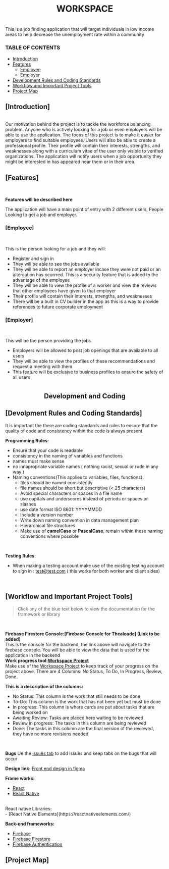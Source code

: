# <h1 align = "center">WORKSPACE<h1>
This is a job finding application that will target individuals in low income areas  to help decrease the unemployment rate within a community
 
 ### TABLE OF CONTENTS
 - [Introduction](#introduction)
 - [Features](#-features)
    - [Employee](#-employee)
    - [Employer](#-employer)
- [Development Rules and Coding Standards](#development-and-coding)
- [Workflow and Important Project Tools](#-workflow-and-important-project-tools)
- [Project Map](#-project-map)
 
 
 ## [Introduction] 
 <br>
 Our motivation behind the project is to tackle the workforce balancing problem. Anyone who is 
actively looking for a job or even employers will be able to use the application. The focus of this project 
is to make it easier for employers to find suitable employees. Users will also be able to create a 
professional profile. Their profile will contain their interests, strengths, and weaknesses along with a 
curriculum vitae of the user only visible to verified organizations. The application will notify users 
when a job opportunity they might be interested in has appeared near them or in their area.

 
 ## [Features]
<br>
 
 **Features will be described here**
 
 The application will have a main point of entry with 2 different users, People Looking to get a job and employer.

 ### [Employee]
 <br>
 
 This is the person looking for a job and they will:

- Register and sign in
- They will be able to see the jobs available
- They will be able to report an employer incase they were not paid or an altercation has ocurrred. This is a security feature that is added to the advantage of the employee
- They will be able to view the profile of a worker and view the reviews that other employees have given to that employer
- Their profile will contain their interests, strengths, and weaknesses
- There will be a built in CV builder in the app as this is a way to provide references to future corporate employment
 
 ### [Employer]
 <br>
 
 This will be the person providing the jobs
 
- Employers will be allowed to post job openings that are available to all users
- They will be able to view the profiles of these recommendations and request a meeting with them
- This feature will be exclusive to business profiles to ensure the safety of all users
 

# <h2 align = "center">Development and Coding</h2>

 ## [Devolpment Rules and Coding Standards]
 
 It is important the there are coding standards and rules to ensure that the quality of code and consistency within the code is always present
 
 **Programming Rules:**
- Ensure that your code is readable
- consistency in the naming of variables and functions
- names must make sense
- no innapropriate variable names ( nothing racist, sexual or rude in any way )
- Naming conventions(This applies to variables, files, functions):
    - files should be named consistently
    - file names should be short but descriptive (< 25 characters)
    - Avoid special characters or spaces in a file name
    - use capitals and underscores instead of periods or spaces or slashes
    - use date format ISO 8601: YYYYMMDD
    - Include a version number
    - Write down naming convention in data management plan
    - Hierarchical file structures
    - Make use of **camelCase** or **PascalCase**, remain within these naming conventions where possible 
<br>
 
 **Testing Rules**:
- When making a testing account make use of the existing testing account to sign in : test@test.com ( this works for both worker and client sides)
    
<br>
 
 ## [Workflow and Important Project Tools]
>Click any of the blue text below to view the documentation for the framework or library
<br>

**Firebase Firestore Console:[Firebase Console for Thealoade]
(Link to be added)**
<br>
This is the console for the backend, the link above will navigate to the firebase console. You will be able to view the data that is used for the application in the backend
<br>
**Work progress tool:[Workspace Project](https://github.com/orgs/Workspace-PRJ381-app/projects/1)**
<br>
Make use of the [Workspace Project](https://github.com/orgs/Workspace-PRJ381-app/projects/1) to keep track of your progress on the project above.
There are 4 Columns: No Status, To Do, In Progress, Review, Done.
<br>

**This is a description of the columns:**
- No Status: This column is the work that still needs to be done
- To-Do: This column is the work that has not been yet but must be done
- In progress: This column is where cards are put about tasks that are being worked on
- Awaiting Review: Tasks are placed here waiting to be reviewed
- Review in progress: The tasks in this column are being reviewed
- Done: The tasks in this column are the final version of the reviewed, they have no more revisions needed

<br>

**Bugs** Ue the [issues tab](https://github.com/Workspace-PRJ381-app/Wokrspace_app/issues) to add issues and keep tabs on the bugs that will occur

**Design link:**
[Front end design in figma](https://www.figma.com/team_invite/redeem/QhGKqheDuOBlXG5mdIjAXG)

**Frame works:**
<br>
- [React](https://reactjs.org/)
- [React Native](https://reactnative.dev/docs/getting-started)
<br>
React native Libraries:
<br>
- [React Native Elements](https://reactnativeelements.com/)
<br>
 
 **Back-end frameworks:**
<br>
- [Firebase](https://firebase.google.com/docs/)
- [Firebase Firestore](https://firebase.google.com/docs/firestore?authuser=0)
- [Firebase Authentication](https://firebase.google.com/docs/auth?authuser=0)

## [Project Map]

